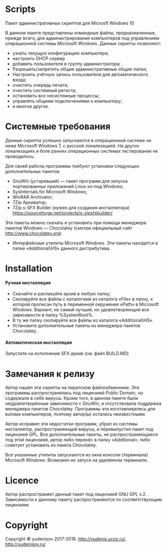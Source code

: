 ﻿Scripts=========Пакет административных скриптов для Microsft Windows 10В данном пакете представлены командные файлы, предназначенные, прежде всего, для администрирования компьютеров под управлением операционной системы Microsoft Windows. Данные скрипты позволяют:- узнать текущую конфигурацию компьютера;- настроить DHCP сервер- добавить пользователя в группу администратора;- Разрешить/запретить общие административные общие папки;- Настроить учётную запись пользователя для автоматического входа;- очистить очередь печати;- очистить системный регистр;- остановить все несистемные процессы;- управлять общими подключениями к компьютеру;- и многое другое.Системные требования====================Данные скрипты успешно запускаются в операционной системе не ниже Microsoft Windows 7, с русской локализацией. На других локализациях и боле ранних операционных системах тестирование не проводилось.Для своей работы программы требуют установки следующих дополнительных пакетов:- GnuWin (устаревший) — пакет программ для запуска портированных приложений Linux из-под Windows;- SysInternals for Microsoft Windows;- WinRAR Archivator;- 7Zip Архиватор;- 7Zip s-SFX Builder (нужен для создания инсталлятора) <https://sourceforge.net/projects/s-zipsfxbuilder/>Эти пакеты можно скачать и установить при помощи менеджера пакетов Windows — Chocolatey (смотри официальный сайт <http://www.chocolatey.org>)- Интерфейсные утилиты Microsoft Windows. Эти пакеты находятся в папке «Additional\HS» данного дистрибутива.Installation============#### Ручная инсталляция- Скачайте и распакуйте архив в любую папку;- Скопируйте все файлы с каталогами из каталога «File» в папку, к которой прописан путь в переменной окружения «Path» в Microsoft Windows. Вариант, не самый лучший, но удовлетворяющий все зависимости в папку %SystemRoot%.- В ту же папку скопируйте все файлы из каталога «Additional\HS».- Установите дополнительные пакеты из менеджера пакетов Chocolatey.#### Автоматическая инсталляцияЗапустите на исполнение SFX архив (см. файл BUILD.MD)Замечания к релизу==================Автор нашёл эти скрипты на пиратском файлообменнике. Эти программы распространялись под лицензией Public Domain, но содержали в себе вирусы. Кроме того, в данном пакете были неудовлетворённые зависимости с GnuWin, и отсутствовала поддержка менеджера пакетов Chocolatey. Программы эти изготавливались для взлома компьютеров, поэтому автор(ы) остались неизвестными.Автор исправил эти недостатки программ, убрал из системы инсталлятор, распространяющий вирусы, и перевыпустил пакет под лицензией GPL. Все дополнительные пакеты, не распространяющиеся под этой лицензией, автор либо перенёс в папку «Additional», либо советует установить из пакета Chocolatey.Все указанные утилиты запускаются из окна консоли (терминала) Microsoft Windows. Возможен их запуск на удалённом терминале.Licence=======Автор распространяет данный пакет под лицензией GNU GPL v.2. Зависимости к данному пакету распространяются по соответствующим лицензиям.Copyright=========Copyright © yudenisov 2017-2018.<http://yudenis.ucoz.ru/>, <http://yudenisov.ru/>